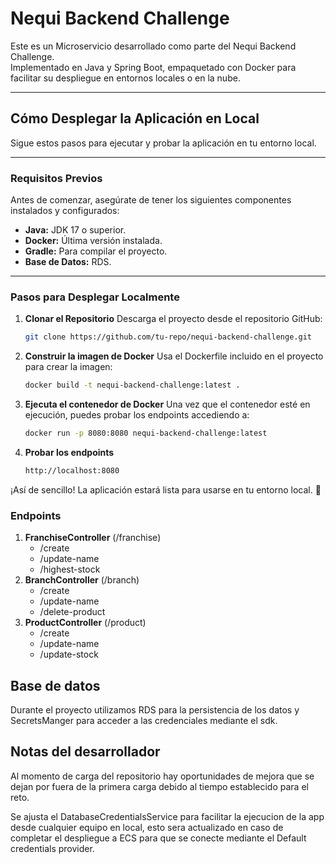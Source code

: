 # **Nequi Backend Challenge**

Este es un Microservicio desarrollado como parte del Nequi Backend Challenge.  
Implementado en Java y Spring Boot, empaquetado con Docker para facilitar su despliegue en entornos locales o en la nube.

---

## **Cómo Desplegar la Aplicación en Local**

Sigue estos pasos para ejecutar y probar la aplicación en tu entorno local.

---

### **Requisitos Previos**
Antes de comenzar, asegúrate de tener los siguientes componentes instalados y configurados:
- **Java:** JDK 17 o superior.
- **Docker:** Última versión instalada.
- **Gradle:** Para compilar el proyecto.
- **Base de Datos:** RDS.

---

### **Pasos para Desplegar Localmente**

1. **Clonar el Repositorio**
   Descarga el proyecto desde el repositorio GitHub:
   ```bash
   git clone https://github.com/tu-repo/nequi-backend-challenge.git
   
2. **Construir la imagen de Docker**
   Usa el Dockerfile incluido en el proyecto para crear la imagen:
    ```bash
   docker build -t nequi-backend-challenge:latest .
   
3. **Ejecuta el contenedor de Docker**
   Una vez que el contenedor esté en ejecución, puedes probar los endpoints accediendo a:
    ```bash
   docker run -p 8080:8080 nequi-backend-challenge:latest
   
4. **Probar los endpoints**
    ```bash
   http://localhost:8080

¡Así de sencillo! La aplicación estará lista para usarse en tu entorno local. 🚀

### **Endpoints**
1. **FranchiseController** (/franchise)
   - /create
   - /update-name
   - /highest-stock
2. **BranchController** (/branch)
   - /create
   - /update-name
   - /delete-product
3. **ProductController** (/product)
   - /create
   - /update-name
   - /update-stock

## **Base de datos**
Durante el proyecto utilizamos RDS para la persistencia de los datos y SecretsManger para acceder a las credenciales mediante
el sdk.

## **Notas del desarrollador**
Al momento de carga del repositorio hay oportunidades de mejora que se dejan por fuera de la primera carga
debido al tiempo establecido para el reto.

Se ajusta el DatabaseCredentialsService para facilitar la ejecucion de la app desde cualquier equipo en local,
esto sera actualizado en caso de completar el despliegue a ECS para que se conecte mediante el Default
credentials provider.
